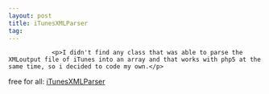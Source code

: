 ```yaml
---
layout: post
title: iTunesXMLParser
tag: 
---
```



                <p>I didn't find any class that was able to parse the XMLoutput file of iTunes into an array and that works with php5 at the same time, so i decided to code my own.</p>
<p align="left">free for all: <a title="iTunesXMLParser" rel="attachment" id="p483" href="http://mazedlx.net/?attachment_id=483">iTunesXMLParser</a></p>
            
